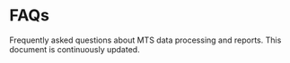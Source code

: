 # FAQs
Frequently asked questions about MTS data processing and reports. This document is continuously updated.
